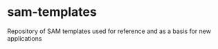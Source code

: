 # sam-templates

Repository of SAM templates used for reference and as a basis for new applications
